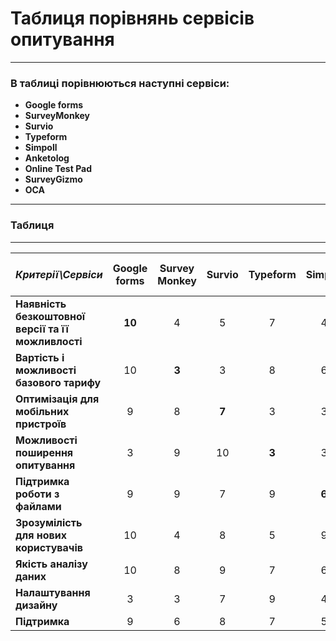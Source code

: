 # Таблиця порівнянь сервісів опитування
--------
### В таблиці порівнюються наступні сервіси:
+ **Google forms**
+ **SurveyMonkey**
+ **Survio**
+ **Typeform**
+ **Simpoll**
+ **Anketolog**
+ **Online Test Pad**
+ **SurveyGizmo**
+ **ОСА**

-----
### Таблиця
----
| ***Критерії\Сервіси*** | Google forms | Survey Monkey | Survio | Typeform | Simpoll | Anketolog | Online Test Pad | Survey Gizmo | ОСА |
| ----- | :------: | :------: | :------: | :------: | :------: | :------: | :------: | :------: | :------: |
| **Наявність безкоштовної версії та її можливлості** | **10** | 4 | 5 | 7 | 4 | 5 | 10 | 6 | 10 |
| **Вартість і можливості базового тарифу**           | 10 | **3** | 3 | 8 | 6 | 4 | 6 | 7 | 10 |
| **Оптимізація для мобільних пристроїв**             | 9 | 8 | **7** | 3 | 3 | 7 | 6 | 6 | 6 |
| **Можливості поширення опитування**                 | 3 | 9 | 10 | **3** | 3 | 1 | 7 | 10 | 5 |
| **Підтримка роботи з файлами**                      | 9 | 9 | 7 | 9 | **6** | 7 | 8 | 2 | 3 |
| **Зрозумілість для нових користувачів**             | 10 | 4 | 8 | 5 | 9 | **5** | 8 | 4 | 8 |
| **Якість аналізу даних**                            | 10 | 8 | 9 | 7 | 6 | 9 | **6** | 8 | 7 |
| **Налаштування дизайну**                            | 3 | 3 | 7 | 9 | 4 | 10 | 4 | **10** | 2 |
| **Підтримка**                                       | 9 | 6 | 8 | 7 | 5 | 8 | 8 | 6 | **2** |


